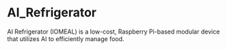 # AI_Refrigerator
AI Refrigerator (IOMEAL) is a low-cost, Raspberry Pi-based modular device that utilizes AI to efficiently manage food.
